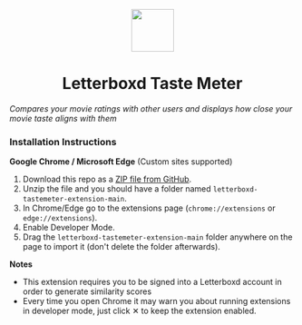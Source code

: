 <p align="center">
  <img src="https://github.com/luwke1/letterboxd-tastemeter-extension/blob/main/src/icons/extension_icon128.png" width="75" height="75"/>
</p>

<h1 align="center">Letterboxd Taste Meter</h1>

*Compares your movie ratings with other users and displays how close your movie taste aligns with them*

### Installation Instructions
**Google Chrome / Microsoft Edge** (Custom sites supported)
1. Download this repo as a [ZIP file from GitHub](https://github.com/luwke1/letterboxd-tastemeter-extension/archive/refs/heads/main.zip).
1. Unzip the file and you should have a folder named `letterboxd-tastemeter-extension-main`.
1. In Chrome/Edge go to the extensions page (`chrome://extensions` or `edge://extensions`).
1. Enable Developer Mode.
1. Drag the `letterboxd-tastemeter-extension-main` folder anywhere on the page to import it (don't delete the folder afterwards).

**Notes**
* This extension requires you to be signed into a Letterboxd account in order to generate similarity scores
* Every time you open Chrome it may warn you about running extensions in developer mode, just click &#10005; to keep the extension enabled.
